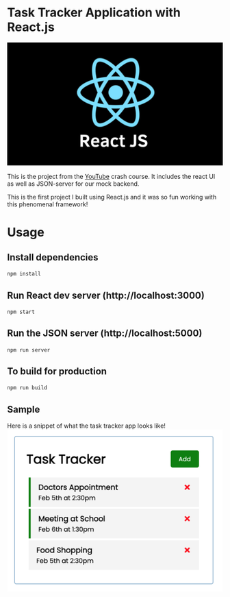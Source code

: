 # Task Tracker Application with React.js

![alt text](./img/react.jpg)

This is the project from the [YouTube](https://www.youtube.com/watch?v=w7ejDZ8SWv8) crash course. It includes the react UI as well as JSON-server for our mock backend.

This is the first project I built using React.js and it was so fun working with this phenomenal framework! 

# Usage
## Install dependencies
``` bash 
npm install
```

## Run React dev server (http://localhost:3000)

``` bash 
npm start
```

## Run the JSON server (http://localhost:5000)

``` bash 
npm run server
```

## To build for production
``` bash
npm run build
```

## Sample
Here is a snippet of what the task tracker app looks like!
![alt text](./img/sample.png)
